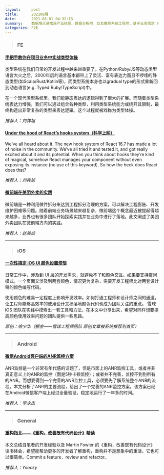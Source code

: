 ```yaml
---
layout:     post
title:      202108期
date:       2021-08-01 04:32:18
summary:    数据埋点通常是产品经理、数据分析师，以及推荐系统工程师，基于业务需求（例如：广告的下载安装转化），产品需求（例如：关注按钮的曝光次数以及点击的人数）对用户行为的每一个事件确定埋点需求。客户端工程师进行对应的埋点功能开发，通过 SDK 上报埋点的数据结果，后端记录数据进行一系列处理，并汇总后提供给产品经理、数据分析师，以及推荐系统工程师进行数据分析或模型训练，帮助优化产品运营策略。
categories: F2E
---
```



> ### FE

#### [手把手教你在项目业务中实战类型体操](https://zhuanlan.zhihu.com/p/181696903)

类型系统在我们日常的开发过程中越来越重要了。在Python/Ruby/JS等动态类型语言大火之后，2000年后的语言基本都带上了灵活、富有表达力而且不啰嗦的静态类型(如Scala/Rust/Kotlin等)，而类型系统本身也以gradual type的形式重新回到动态语言(e.g. Typed Ruby/TypeScript)中。

在一个现代类型系统里，我们能静态表达的逻辑得到了很大的扩展。而随着类型系统表达力增强，我们可以通过组合各种类型，利用类型系统能力或绕开其限制，最终构造出非常复杂的类型来表达逻辑。这个过程就被戏称为类型体操。

*推荐人：刘祥旭*

#### [Under the hood of React’s hooks system（科学上网）](https://the-guild.dev/blog/react-hooks-system)

We’ve all heard about it. The new hook system of React 16.7 has made a lot of noise in the community. We’ve all tried it and tested it, and got really excited about it and its potential. When you think about hooks they’re kind of magical, somehow React manages your component without even exposing its instance (no use of this keyword). So how the heck does React does that?

*推荐人：刘祥旭*

#### [微前端在美团外卖的实践](https://juejin.cn/post/6844904073972432903)

微前端是一种利用微件拆分来达到工程拆分治理的方案，可以解决工程膨胀、开发维护困难等问题。随着前端业务场景越来越复杂，微前端这个概念最近被提起得越来越多，业界也有很多团队开始探索实践并在业务中进行了落地。此文阐述了美团外卖团队在微前端方向的实践。


*推荐人：赵美成*

---

> ### iOS

#### [一次性搞定 iOS UI 颜色设置烦恼](https://juejin.cn/post/6998423779240067109)

日常工作中，涉及到 UI 层的开发需求，就避免不了和颜色交互。如果要支持夜间模式，一个页面又涉及到两套颜色，情况更为复杂，需要开发工程师比对两套设计稿的颜色编写代码。

使用颜色的难易一定程度上影响开发效率。如何打通工程师和设计师之间的通道，让工程师能够高效率的使用设计文稿落地颜色代码也成为团队关注的重点。
雪球 iOS 团队在实践中摸索出一套工具和方法，在本文中分享出来，希望对同样想要提高颜色使用效率问题的团队提供一些思路。

*原创：徐少华（掘金——雪球工程师团队 原创文章被系统推荐到首页）*

---

> ### Android


#### [微信Android客户端的ANR监控方案](https://mp.weixin.qq.com/s/fWoXprt2TFL1tTapt7esYg)

ANR监控是一个非常有年代感的话题了，但是市面上的ANR监控工具，或者并非真正意义上的ANR的监控（而是5秒卡顿监控）；或者并不完善，监控不到到所有的ANR。而想要得到一个完善的ANR监控工具，必须要先了解系统整个ANR的流程。本文分析了ANR的主要流程，给出了一个完善的ANR监控方案。该方案已经在Android微信客户端上经过全量验证，稳定地运行了一年多的时间。


*推荐人：李永杰*

---

> ### General

#### [重构指北——《重构，改善既有代码设计》精读](https://juejin.cn/post/6844904073972432903)

本文总结自笔者的开发经验以及 Martin Fowler 的《重构，改善既有代码设计》读书体会，希望能帮助更多的开发者了解重构，重构并不是想象中的重活，它也可以很简单。Commit a feature，review and refactor。


*推荐人：Yoocky*